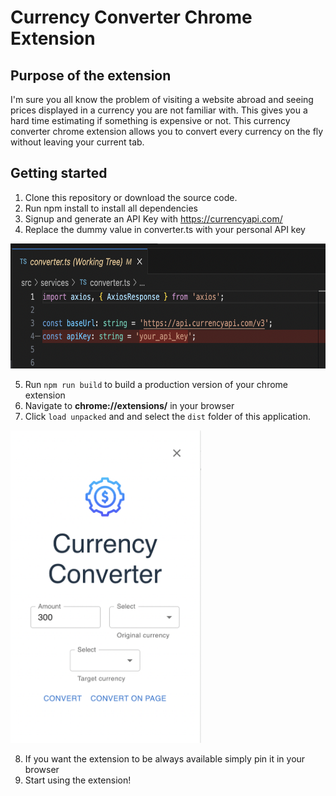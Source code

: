 # Currency Converter Chrome Extension

## Purpose of the extension
I'm sure you all know the problem of visiting a website abroad and seeing prices displayed in a currency you are not familiar with. This gives you a hard time estimating if something is expensive or not. This currency converter chrome extension allows you to convert every currency on the fly without leaving your current tab.

## Getting started
1. Clone this repository or download the source code.
2. Run npm install to install all dependencies
3. Signup and generate an API Key with https://currencyapi.com/
4. Replace the dummy value in converter.ts with your personal API key

<img height="200" src='public/Screen Shot 2024-08-01 at 09.59.21.png' />
   
5. Run `npm run build` to build a production version of your chrome extension
6. Navigate to **chrome://extensions/** in your browser
7. Click `load unpacked` and and select the `dist` folder of this application.

<img height="500" src='public/Screen Shot 2024-08-01 at 10.00.09.png' />
   
8. If you want the extension to be always available simply pin it in your browser
9. Start using the extension!

